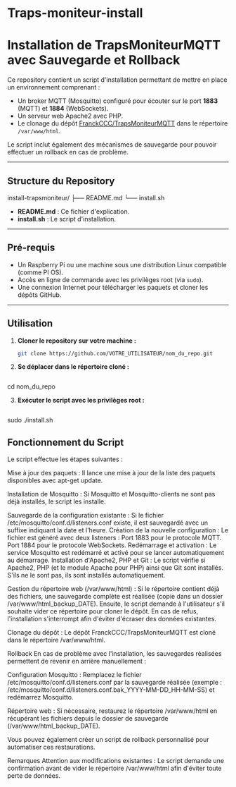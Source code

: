 # Traps-moniteur-install


# Installation de TrapsMoniteurMQTT avec Sauvegarde et Rollback

Ce repository contient un script d'installation permettant de mettre en place un environnement comprenant :
- Un broker MQTT (Mosquitto) configuré pour écouter sur le port **1883** (MQTT) et **1884** (WebSockets).
- Un serveur web Apache2 avec PHP.
- Le clonage du dépôt [FranckCCC/TrapsMoniteurMQTT](https://github.com/FranckCCC/TrapsMoniteurMQTT) dans le répertoire `/var/www/html`.

Le script inclut également des mécanismes de sauvegarde pour pouvoir effectuer un rollback en cas de problème.

---

## Structure du Repository
install-trapsmoniteur/ ├── README.md └── install.sh


- **README.md** : Ce fichier d'explication.
- **install.sh** : Le script d'installation.

---

## Pré-requis

- Un Raspberry Pi ou une machine sous une distribution Linux compatible (comme PI OS).
- Accès en ligne de commande avec les privilèges root (via `sudo`).
- Une connexion Internet pour télécharger les paquets et cloner les dépôts GitHub.

---

## Utilisation

1. **Cloner le repository sur votre machine :**

   ```bash
   git clone https://github.com/VOTRE_UTILISATEUR/nom_du_repo.git

2. **Se déplacer dans le répertoire cloné :**

   ```bash
cd nom_du_repo

3. **Exécuter le script avec les privilèges root :**

   ```bash
sudo ./install.sh


## Fonctionnement du Script
Le script effectue les étapes suivantes :

Mise à jour des paquets :
Il lance une mise à jour de la liste des paquets disponibles avec apt-get update.

Installation de Mosquitto :
Si Mosquitto et Mosquitto-clients ne sont pas déjà installés, le script les installe.

Sauvegarde de la configuration existante :
Si le fichier /etc/mosquitto/conf.d/listeners.conf existe, il est sauvegardé avec un suffixe indiquant la date et l'heure.
Création de la nouvelle configuration :
Le fichier est généré avec deux listeners :
Port 1883 pour le protocole MQTT.
Port 1884 pour le protocole WebSockets.
Redémarrage et activation :
Le service Mosquitto est redémarré et activé pour se lancer automatiquement au démarrage.
Installation d'Apache2, PHP et Git :
Le script vérifie si Apache2, PHP (et le module Apache pour PHP) ainsi que Git sont installés. S'ils ne le sont pas, ils sont installés automatiquement.

Gestion du répertoire web (/var/www/html) :
Si le répertoire contient déjà des fichiers, une sauvegarde complète est réalisée (copie dans un dossier /var/www/html_backup_DATE).
Ensuite, le script demande à l'utilisateur s'il souhaite vider ce répertoire pour cloner le dépôt. En cas de refus, l'installation s'interrompt afin d'éviter d'écraser des données existantes.

Clonage du dépôt :
Le dépôt FranckCCC/TrapsMoniteurMQTT est cloné dans le répertoire /var/www/html.

Rollback
En cas de problème avec l'installation, les sauvegardes réalisées permettent de revenir en arrière manuellement :

Configuration Mosquitto :
Remplacez le fichier /etc/mosquitto/conf.d/listeners.conf par la sauvegarde réalisée (exemple : /etc/mosquitto/conf.d/listeners.conf.bak_YYYY-MM-DD_HH-MM-SS) et redémarrez Mosquitto.

Répertoire web :
Si nécessaire, restaurez le répertoire /var/www/html en récupérant les fichiers depuis le dossier de sauvegarde (/var/www/html_backup_DATE).

Vous pouvez également créer un script de rollback personnalisé pour automatiser ces restaurations.

Remarques
Attention aux modifications existantes :
Le script demande une confirmation avant de vider le répertoire /var/www/html afin d'éviter toute perte de données.
